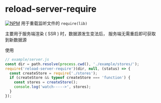 # reload-server-require

[![NPM](https://nodei.co/npm/reload-server-require.png?downloads=true&downloadRank=true&stars=true)](https://nodei.co/npm/reload-server-require/)
用于重载监听文件的 `require(lib)`

主要用于服务端渲染 ( SSR ) 时，数据源发生变法后， 服务端无需重启即可获取到新数据源

使用

```js
// example/server.js
const dir = path.resolve(process.cwd(), './example/stores/');
require('reload-server-require')(dir, null, (status) => {
  const createStore = require('./stores');
  if (createStore && typeof createStore === 'function') {
    const stores = createStore();
    console.log('watch----->', stores);
  }
});
```

